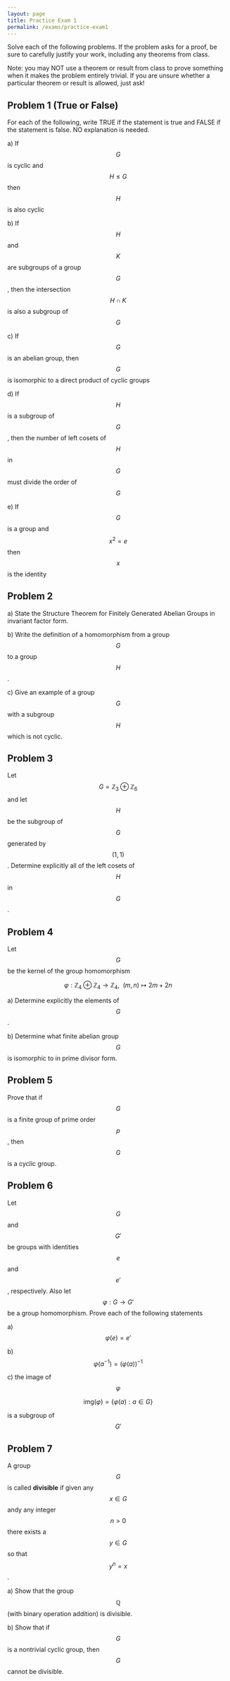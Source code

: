 ```yaml
---
layout: page
title: Practice Exam 1
permalink: /exams/practice-exam1
---
```


Solve each of the following problems.
If the problem asks for a proof, be sure to carefully justify your work, including any theorems from class.

Note: you may NOT use a theorem or result from class to prove something when it makes the problem entirely trivial.  If you are unsure whether a particular theorem or result is allowed, just ask!

## Problem 1 (True or False)
For each of the following, write TRUE if the statement is true and FALSE if the statement is false.  NO explanation is needed.

a) If $$G$$ is cyclic and $$H\leq G$$ then $$H$$ is also cyclic

b) If $$H$$ and $$K$$ are subgroups of a group $$G$$, then the intersection $$H\cap K$$ is also a subgroup of $$G$$

c) If $$G$$ is an abelian group, then $$G$$ is isomorphic to a direct product of cyclic groups

d) If $$H$$ is a subgroup of $$G$$, then the number of left cosets of $$H$$ in $$G$$ must divide the order of $$G$$

e) If $$G$$ is a group and $$x^2 = e$$ then $$x$$ is the identity

## Problem 2

a) State the Structure Theorem for Finitely Generated Abelian Groups in invariant factor form.

b) Write the definition of a homomorphism from a group $$G$$ to a group $$H$$.

c) Give an example of a group $$G$$ with a subgroup $$H$$ which is not cyclic.

## Problem 3

Let $$G = \mathbb Z_3\oplus \mathbb Z_6$$ and let $$H$$ be the subgroup of $$G$$ generated by $$(1,1)$$. Determine explicitly all of the left cosets of $$H$$ in $$G$$.

## Problem 4

Let $$G$$ be the kernel of the group homomorphism

$$\varphi: \mathbb Z_4\oplus\mathbb Z_4\rightarrow\mathbb Z_4,\ \ (m,n)\mapsto 2m+2n$$

a) Determine explicitly the elements of $$G$$.

b) Determine what finite abelian group $$G$$ is isomorphic to in prime divisor form.

## Problem 5

Prove that if $$G$$ is a finite group of prime order $$p$$, then $$G$$ is a cyclic group.

## Problem 6

Let $$G$$ and $$G'$$ be groups with identities $$e$$ and $$e'$$, respectively.  Also let $$\varphi: G\rightarrow G'$$ be a group homomorphism.  Prove each of the following statements

a) $$\varphi(e) = e'$$

b) $$\varphi(a^{-1}) = (\varphi(a))^{-1}$$

c) the image of $$\varphi$$

$$\text{img}(\varphi) = \{\varphi(a): a\in G\}$$

is a subgroup of $$G'$$

## Problem 7

A group $$G$$ is called **divisible** if given any $$x\in G$$ andy any integer $$n>0$$ there exists a $$y\in G$$ so that $$y^n=x$$.

a) Show that the group $$\mathbb Q$$ (with binary operation addition) is divisible.

b) Show that if $$G$$ is a nontrivial cyclic group, then $$G$$ cannot be divisible.



